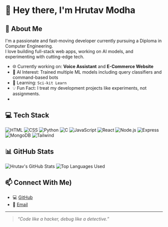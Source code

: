 # 👋 Hey there, I'm Hrutav Modha

## 🚀 About Me
I'm a passionate and fast-moving developer currently pursuing a Diploma in Computer Engineering.  
I love building full-stack web apps, working on AI models, and experimenting with cutting-edge tech.

- 🌐 Currently working on: **Voice Assistant** and **E-Commerce Website**
- 🤖 AI Interest: Trained multiple ML models including query classifiers and command-based bots
- 🌱 Learning: `Sci-kit Learn`
- 💡 Fun Fact: I treat my development projects like experiments, not assignments.
- 
## 💻 Tech Stack
![HTML](https://img.shields.io/badge/-HTML-E34F26?style=for-the-badge&logo=html5&logoColor=white)
![CSS](https://img.shields.io/badge/-CSS-1572B6?style=for-the-badge&logo=css3&logoColor=white)
![Python](https://img.shields.io/badge/-Python-darkblue?style=for-the-badge&logo=python&logoColor=yellow)
![C](https://img.shields.io/badge/-C-black?style=for-the-badge&logo=c&logoColor=white)
![JavaScript](https://img.shields.io/badge/-JavaScript-black?style=for-the-badge&logo=javascript)
![React](https://img.shields.io/badge/-React-black?style=for-the-badge&logo=react)
![Node.js](https://img.shields.io/badge/-Node.js-darkgreen?style=for-the-badge&logo=nodedotjs)
![Express](https://img.shields.io/badge/-Express.js-gray?style=for-the-badge&logo=express)
![MongoDB](https://img.shields.io/badge/-MongoDB-lightgreen?style=for-the-badge&logo=mongodb)
![Tailwind](https://img.shields.io/badge/-TailwindCSS-purple?style=for-the-badge&logo=tailwind-css)
## 📊 GitHub Stats
![Hrutav's GitHub Stats](https://github-readme-stats.vercel.app/api?username=hrutavmodha&show_icons=true&theme=radical)
![Top Languages Used](https://github-readme-stats.vercel.app/api/top-langs/?username=hrutavmodha&layout=compact&theme=radical)

## 📫 Connect With Me)
- 💻 [GitHub](https://github.com/hrutavmodha)
- 📧 [Email](modhahrutav@gmail.com)
---

> *“Code like a hacker, debug like a detective.”*
